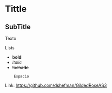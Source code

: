 # Tittle #

## SubTitle ##

Texto

Lists
 - **bold** 
 - *italic* 
 - ~~tachado~~
 
  
~~~ 
    Espacio
~~~

Link: https://github.com/dshefman/GildedRoseAS3

